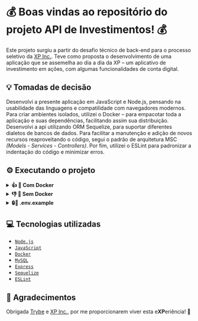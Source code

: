 # 💰 Boas vindas ao repositório do projeto API de Investimentos! 💰

Este projeto surgiu a partir do desafio técnico de back-end para o processo seletivo da <a href="https://www.xpinc.com/">XP Inc.</a>.
Teve como proposta o desenvolvimento de uma aplicação que se assemelha ao dia a dia da XP – um aplicativo de investimento em ações, com algumas
funcionalidades de conta digital.

## 💡 Tomadas de decisão

Desenvolvi a presente aplicação em JavaScript e Node.js, pensando na usabilidade das linguagens e compatilidade com navegadores modernos.
Para criar ambientes isolados, utilizei o Docker – para empacotar toda a aplicação e suas dependências, facilitando assim sua distribuição.
Desenvolvi a api utilizando ORM Sequelize, para suportar diferentes dialetos de bancos de dados.
Para facilitar a manutenção e adição de novos recursos reaproveitando o código, segui o padrão de arquitetura MSC _(Models - Services - Controllers)_.
Por fim, utilizei o ESLint para padronizar a indentação do código e minimizar erros.

## ⚙️ Executando o projeto
<details>
  <summary><strong>👍 🐋 Com Docker</strong></summary>
  <br/>

  > :information_source: Rode os serviços `node` e `db` com o comando `docker-compose up -d --build`.

  - Esses serviços irão inicializar um container chamado `invest_api` e outro chamado `invest_api_db`;

  - A partir daqui você pode rodar o container `invest_api` via CLI ou abri-lo no VS Code, por exemplo;

  > :information_source: Use o comando `docker exec -it invest_api bash`.

  - Ele te dará acesso ao terminal interativo do container criado pelo compose, que está rodando em segundo plano.

  > :information_source: Instale as dependências com `npm install`. (Instale dentro do container).
  
  ✨ Dica: **DENTRO do container**, você pode executar os seguintes comandos:
  
  - `npm run prestart`: vai gerar as migrations do `invest_api_db`;
  
  - `npm run seed`: vai gerar os seeders do `invest_api_db`;

  - `npm run dev`: vai rodar a aplicação na porta `3000` pelo `nodemon`;
  
  - `npm run drop`: vai dropar o `invest_api_db`.
  
  Você encontrará um arquivo example.env onde estarão as variáveis de ambiente utilizadas no projeto, duplique-o e renomeie-o apenas para .env e insira os valores nas variáveis de ambiente conforme sua utilização.
  
</details>
<details>
  <summary><strong>👎 🐋 Sem Docker</strong></summary>
  <br/>

  > :information_source: É necessário que você tenha `npm`, `node` e `MySQL` instalados na sua máquina.

  > :information_source: Instale as dependências com `npm install`.

  > :information_source: Rode a aplicação com `npm run dev` na porta `3000` pelo `nodemon`, ou adapte o `.env` caso queira.
  
</details>
<details>

<summary><strong>🔒🔑 .env.example</strong></summary><br/>
  
> :information_source: No arquivo `.env.example` contém as variáveis de ambiente utilizadas nesta aplicação. Faça uma cópia e renomeie-a apenas para `.env`, em seguida insira os valores nas variáveis de ambiente conforme sua utilização.
<br />
  
</details>
  
## 💻 Tecnologias utilizadas

  - [`Node.js`](https://nodejs.org/)
  - [`JavaScript`](https://www.javascript.com/)
  - [`Docker`](https://www.docker.com/)
  - [`MySQL`](https://www.mysql.com/)
  - [`Express`](https://expressjs.com/)
  - [`Sequelize`](https://sequelize.org/)
  - [`ESLint`](https://eslint.org/)

## 🙏 Agradecimentos

Obrigada <a href="https://betrybe.com">Trybe</a> e <a href="https://www.xpinc.com/">XP Inc.</a>, por me proporcionarem viver esta e**XP**eriência! 🚀
